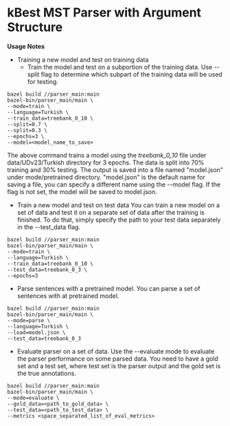 # kBest MST Parser with Argument Structure

__Usage Notes__

- Training a new model and test on training data
  - Train the model and test on a subportion of the training data. Use --split flag to determine which subpart of the training
  data will be used for testing.
```
bazel build //parser_main:main
bazel-bin/parser_main/main \
--mode=train \
--language=Turkish \
--train_data=treebank_0_10 \
--split=0.7 \
--split=0.3 \
--epochs=3 \
--model=<model_name_to_save>
```
The above command trains a model using the *treebank_0_10* file under data/UDv23/Turkish directory for 3 epochs. The data is
split into 70% training and 30% testing. The output is saved into a file named "model.json" under mode/pretrained directory.
"model.json" is the default name for saving a file, you can specify a different name using the --model flag. If the flag is not set, the model will be saved to model.json.


- Train a new model and test on test data
You can train a new model on a set of data and test it on a separate set of data after the training is finished. To do
that, simply specify the path to your test data separately in the --test_data flag.

```
bazel build //parser_main:main
bazel-bin/parser_main/main \
--mode=train \
--language=Turkish \
--train_data=treebank_0_10 \
--test_data=treebank_0_3 \
--epochs=3
```
- Parse sentences with a pretrained model.
You can parse a set of sentences with at pretrained model.

```
bazel build //parser_main:main
bazel-bin/parser_main/main \
--mode=parse \
--language=Turkish \
--load=model.json \
--test_data=treebank_0_3
```
- Evaluate parser on a set of data.
Use the --evaluate mode to evaluate the parser performance on some parsed data.
You need to have a gold set and a test set, where test set is the parser output
and the gold set is the true annotations.
```
bazel build //parser_main:main
bazel-bin/parser_main/main \
--mode=evaluate \
--gold_data=<path_to_gold_data> \
--test_data=<path_to_test_data> \
--metrics <space_separated_list_of_eval_metrics>
```
